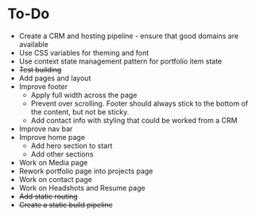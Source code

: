 # To-Do
- Create a CRM and hosting pipeline - ensure that good domains are available
- Use CSS variables for theming and font
- Use context state management pattern for portfolio item state
- ~~Test building~~
- Add pages and layout
- Improve footer
    - Apply full width across the page
    - Prevent over scrolling. Footer should always stick to the bottom of the content, but not be sticky.
    - Add contact info with styling that could be worked from a CRM
- Improve nav bar
- Improve home page
    - Add hero section to start
    - Add other sections
- Work on Media page
- Rework portfolio page into projects page
- Work on contact page
- Work on Headshots and Resume page
- ~~Add static routing~~
- ~~Create a static build pipeline~~
